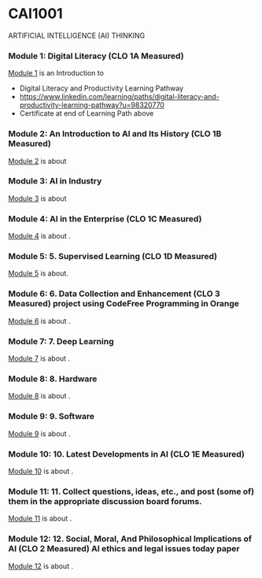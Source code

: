 # CAI1001
ARTIFICIAL INTELLIGENCE (AI) THINKING


### Module 1: Digital Literacy (CLO 1A Measured)
[Module 1](./Module_1/README.md) is an Introduction to 
 * Digital Literacy and Productivity Learning Pathway
 * https://www.linkedin.com/learning/paths/digital-literacy-and-productivity-learning-pathway?u=98320770
 * Certificate at end of Learning Path above

### Module 2: An Introduction to AI and Its History (CLO 1B Measured)
[Module 2](./Module_2/README.md) is about 


### Module 3: AI in Industry
[Module 3](./Module_3/README.md) is about
 

### Module 4: AI in the Enterprise (CLO 1C Measured)
[Module 4](./Module_4/README.md) is about .

### Module 5: 5.	Supervised Learning  (CLO 1D Measured)
[Module 5](./Module_5/README.md) is about.

### Module 6: 6.	Data Collection and Enhancement (CLO 3 Measured) project using CodeFree Programming in Orange
[Module 6](./Module_6/README.md) is about .

### Module 7: 7.	Deep Learning 
[Module 7](./Module_7/README.md) is about .

### Module 8: 8.	Hardware
[Module 8](./Module_8/README.md) is about .

### Module 9: 9.	Software
[Module 9](./Module_9/README.md) is about .

### Module 10: 10.	Latest Developments in AI (CLO 1E Measured)
[Module 10](./Module_10/README.md) is about .

### Module 11: 11.	Collect questions, ideas, etc., and post (some of) them in the appropriate discussion board forums.
[Module 11](./Module_11/README.md) is about .

### Module 12: 12.	Social, Moral, And Philosophical Implications of AI (CLO 2 Measured) AI ethics and legal issues today paper
[Module 12](./Module_12/README.md) is about .
